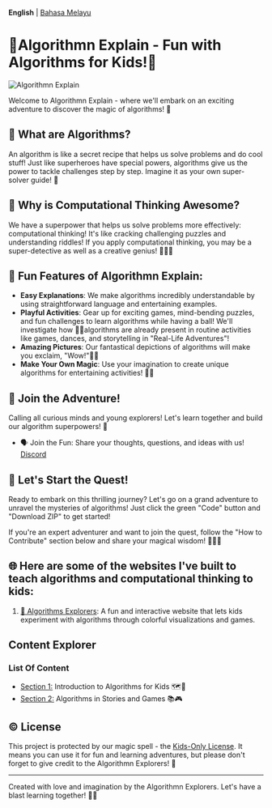 **English** | ‎[Bahasa Melayu](/docs/ms.md) 

[//]: # (/***DO NOT EDIT ABOVE THIS LINE***/)

# 🌟Algorithmn Explain - Fun with Algorithms for Kids!🌟

![Algorithmn Explain](link_to_image)

Welcome to Algorithmn Explain - where we'll embark on an exciting adventure to discover the magic of algorithms! 🚀

## 🌈 What are Algorithms?

An algorithm is like a secret recipe that helps us solve problems and do cool stuff! Just like superheroes have special powers, algorithms give us the power to tackle challenges step by step. Imagine it as your own super-solver guide! 💪

## 🌟 Why is Computational Thinking Awesome?

We have a superpower that helps us solve problems more effectively: computational thinking! It's like cracking challenging puzzles and understanding riddles! If you apply computational thinking, you may be a super-detective as well as a creative genius! 🕵️‍♀️🧠

## 🎉 Fun Features of Algorithmn Explain:

- **Easy Explanations**: We make algorithms incredibly understandable by using straightforward language and entertaining examples.
- **Playful Activities**: Gear up for exciting games, mind-bending puzzles, and fun challenges to learn algorithms while having a ball! We'll investigate how 🎲🧩algorithms are already present in routine activities like games, dances, and storytelling in "Real-Life Adventures"!
- **Amazing Pictures**: Our fantastical depictions of algorithms will make you exclaim, "Wow!"🎨✨
- **Make Your Own Magic**: Use your imagination to create unique algorithms for entertaining activities! 🌈🎉


## 🤝 Join the Adventure!

Calling all curious minds and young explorers! Let's learn together and build our algorithm superpowers! 🤗

- 🗣️ Join the Fun: Share your thoughts, questions, and ideas with us! [Discord](https://discord.gg/8ZK6NCnf)
  <!--
  - 🐦 Tweet-Tweet: Follow us on Twitter for exciting updates and mind-blowing discoveries! [link to Twitter handle]
  - 📧 Contact Us: Have a secret message to send? Reach out to our algorithm heroes at [email address]!
  -->

## 🎁 Let's Start the Quest!

Ready to embark on this thrilling journey? Let's go on a grand adventure to unravel the mysteries of algorithms! Just click the green "Code" button and "Download ZIP" to get started!

If you're an expert adventurer and want to join the quest, follow the "How to Contribute" section below and share your magical wisdom! 🧙‍♂️✨

## 🌐 Here are some of the websites I've built to teach algorithms and computational thinking to kids:

1. [🌟 Algorithms Explorers](https://agenthitmanfaris.github.io/Algorithmn%20Explain/): A fun and interactive website that lets kids experiment with algorithms through colorful visualizations and games.

## Content Explorer

### List Of Content
- [Section 1:](https://github.com/AgentHitmanFaris/Algorithmn-Explain/blob/Stable/Section%201/What%20is%20an%20Algorithm%3F.md) Introduction to Algorithms for Kids 🗺️🌟 
- [Section 2:](https://github.com/AgentHitmanFaris/Algorithmn-Explain/blob/Stable/Section%202/Algorithms%20in%20Stories%20and%20Games.md ) Algorithms in Stories and Games 📚🎮

## ©️ License

This project is protected by our magic spell - the [Kids-Only License](https://github.com/AgentHitmanFaris/Algorithmn-Explain/blob/Stable/docs/LICENSEen.md). It means you can use it for fun and learning adventures, but please don't forget to give credit to the Algorithmn Explorers! 🙌

---
Created with love and imagination by the Algorithmn Explorers. Let's have a blast learning together! 🚀🌈
